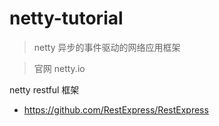 # netty-tutorial
> netty 异步的事件驱动的网络应用框架

> 官网 netty.io

netty restful 框架
* https://github.com/RestExpress/RestExpress


